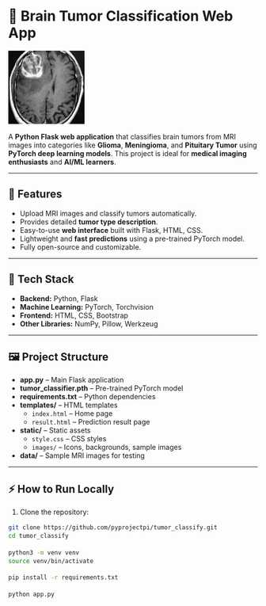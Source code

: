# 🧠 Brain Tumor Classification Web App

![Brain Tumor Classification](data/glioma.jpeg)  

A **Python Flask web application** that classifies brain tumors from MRI images into categories like **Glioma**, **Meningioma**, and **Pituitary Tumor** using **PyTorch deep learning models**. This project is ideal for **medical imaging enthusiasts** and **AI/ML learners**.

---

## 🚀 Features

- Upload MRI images and classify tumors automatically.
- Provides detailed **tumor type description**.
- Easy-to-use **web interface** built with Flask, HTML, CSS.
- Lightweight and **fast predictions** using a pre-trained PyTorch model.
- Fully open-source and customizable.

---

## 🧰 Tech Stack

- **Backend:** Python, Flask  
- **Machine Learning:** PyTorch, Torchvision  
- **Frontend:** HTML, CSS, Bootstrap  
- **Other Libraries:** NumPy, Pillow, Werkzeug  

---

## 🖼️ Project Structure

- **app.py** – Main Flask application
- **tumor_classifier.pth** – Pre-trained PyTorch model
- **requirements.txt** – Python dependencies
- **templates/** – HTML templates
  - `index.html` – Home page
  - `result.html` – Prediction result page
- **static/** – Static assets
  - `style.css` – CSS styles
  - `images/` – Icons, backgrounds, sample images
- **data/** – Sample MRI images for testing




---


## ⚡ How to Run Locally

1. Clone the repository:

```bash
git clone https://github.com/pyprojectpi/tumor_classify.git
cd tumor_classify

python3 -m venv venv
source venv/bin/activate

pip install -r requirements.txt

python app.py

